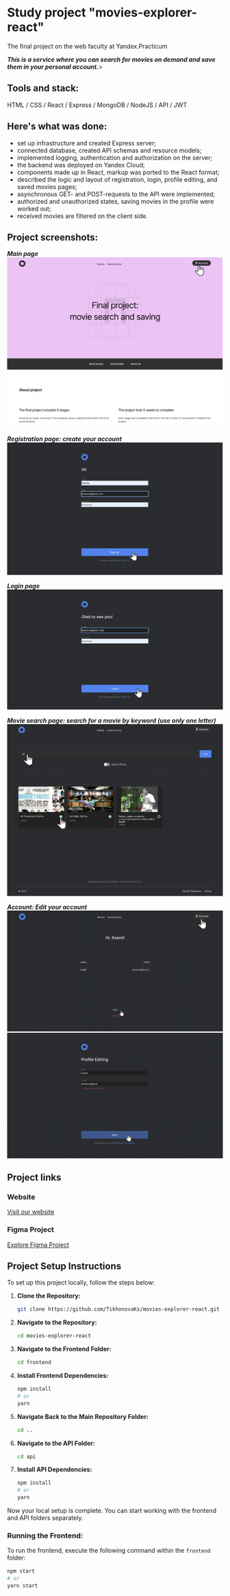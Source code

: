 # Study project "movies-explorer-react"
The final project on the web faculty at Yandex.Practicum

***This is a service where you can search for movies on demand and save them in your personal account.***>

## Tools and stack: 
HTML / CSS / React / Express / MongoDB / NodeJS / API / JWT
<br />

## Here's what was done:
* set up infrastructure and created Express server;
* connected database, created API schemas and resource models;
* implemented logging, authentication and authorization on the server;
* the backend was deployed on Yandex Сloud;
* components made up in React, markup was ported to the React format;
* described the logic and layout of registration, login, profile editing, and saved movies pages;
* asynchronous GET- and POST-requests to the API were implemented;
* authorized and unauthorized states, saving movies in the profile were worked out;
* received movies are filtered on the client side.

## Project screenshots:
***Main page***
![](./frontend/src/images/readme/main.png)

***Registration page: create your account***
![](./frontend/src/images/readme/sign-up.png)

***Login page***
![](./frontend/src/images/readme/sign-in.png)

***Movie search page: search for a movie by keyword (use only one letter)***
![](./frontend/src/images/readme/search-movies.png)

***Account: Edit your account***
![](./frontend/src/images/readme/account.png)
![](./frontend/src/images/readme/edit-account.png)

## Project links
### Website
[Visit our website](https://diploma-kseniia.nomoredomainsmonster.ru/)
### Figma Project
[Explore Figma Project](https://www.figma.com/file/LIZzsFoCCZrF381c6XbWSg/Diploma-(Copy)?node-id=891%3A3857&mode=dev)


## Project Setup Instructions
To set up this project locally, follow the steps below:

1. **Clone the Repository:**

    ```bash
    git clone https://github.com/TikhonovaKs/movies-explorer-react.git
    ```

2. **Navigate to the Repository:**

    ```bash
    cd movies-explorer-react
    ```

3. **Navigate to the Frontend Folder:**

    ```bash
    cd frontend
    ```

4. **Install Frontend Dependencies:**

    ```bash
    npm install
    # or
    yarn
    ```

5. **Navigate Back to the Main Repository Folder:**

    ```bash
    cd ..
    ```

6. **Navigate to the API Folder:**

    ```bash
    cd api
    ```

7. **Install API Dependencies:**

    ```bash
    npm install
    # or
    yarn
    ```
    
Now your local setup is complete. You can start working with the frontend and API folders separately.

### Running the Frontend:
To run the frontend, execute the following command within the `frontend` folder:

```bash
npm start
# or
yarn start
